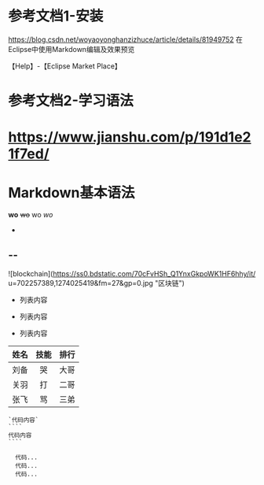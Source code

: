 # 参考文档1-安装
https://blog.csdn.net/woyaoyonghanzizhuce/article/details/81949752
在Eclipse中使用Markdown编辑及效果预览

【Help】-【Eclipse Market Place】

# 参考文档2-学习语法
# https://www.jianshu.com/p/191d1e21f7ed/
# Markdown基本语法
**wo**
~~wo~~
wo
*wo*

-
--
---

![blockchain](https://ss0.bdstatic.com/70cFvHSh_Q1YnxGkpoWK1HF6hhy/it/
u=702257389,1274025419&fm=27&gp=0.jpg "区块链")

- 列表内容
+ 列表内容
* 列表内容

姓名|技能|排行
--|:--:|--:
刘备|哭|大哥
关羽|打|二哥
张飞|骂|三弟

    `代码内容`
    ````
    代码内容
    ````
    
    
```
  代码...
  代码...
  代码...
```